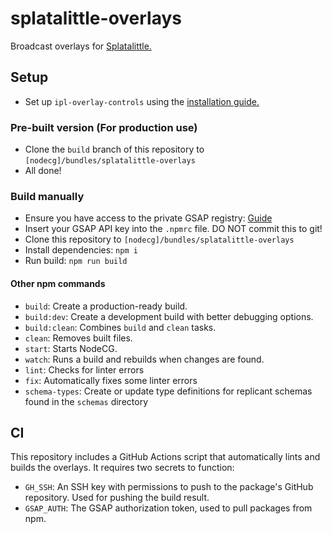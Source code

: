 # splatalittle-overlays

Broadcast overlays for [Splatalittle.](https://www.twitch.tv/splatalittlespl) 

## Setup

- Set up `ipl-overlay-controls` using the [installation guide.](https://ipl-overlay-controls.readthedocs.io/en/latest/users-guide/#installation)

### Pre-built version (For production use)

- Clone the `build` branch of this repository to `[nodecg]/bundles/splatalittle-overlays`
- All done!

### Build manually

- Ensure you have access to the private GSAP registry: [Guide](https://greensock.com/docs/v3/Installation#private)
- Insert your GSAP API key into the `.npmrc` file. DO NOT commit this to git!
- Clone this repository to `[nodecg]/bundles/splatalittle-overlays`
- Install dependencies: `npm i`
- Run build: `npm run build`

#### Other npm commands

- `build`: Create a production-ready build.
- `build:dev`: Create a development build with better debugging options.
- `build:clean`: Combines `build` and `clean` tasks.
- `clean`: Removes built files.
- `start`: Starts NodeCG.
- `watch`: Runs a build and rebuilds when changes are found.
- `lint`: Checks for linter errors
- `fix`: Automatically fixes some linter errors
- `schema-types`: Create or update type definitions for replicant schemas found in the `schemas` directory

## CI

This repository includes a GitHub Actions script that automatically lints and builds the overlays.
It requires two secrets to function:

- `GH_SSH`: An SSH key with permissions to push to the package's GitHub repository. Used for pushing the build result.
- `GSAP_AUTH`: The GSAP authorization token, used to pull packages from npm.
